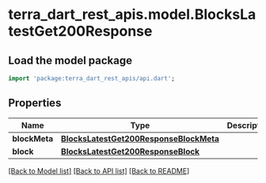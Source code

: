 # terra_dart_rest_apis.model.BlocksLatestGet200Response

## Load the model package
```dart
import 'package:terra_dart_rest_apis/api.dart';
```

## Properties
Name | Type | Description | Notes
------------ | ------------- | ------------- | -------------
**blockMeta** | [**BlocksLatestGet200ResponseBlockMeta**](BlocksLatestGet200ResponseBlockMeta.md) |  | [optional] 
**block** | [**BlocksLatestGet200ResponseBlock**](BlocksLatestGet200ResponseBlock.md) |  | [optional] 

[[Back to Model list]](../README.md#documentation-for-models) [[Back to API list]](../README.md#documentation-for-api-endpoints) [[Back to README]](../README.md)


